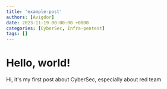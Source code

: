 ```yaml
---
title: 'example-post'
authors: [Avigdor]
date: 2023-11-19 00:00:00 +0000
categories: [CyberSec, Infra-pentest]
tags: []
---
```


# Hello, world!

Hi, it's my first post about CyberSec, especially about red team